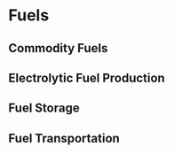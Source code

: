 # Fuels

## Commodity Fuels

## Electrolytic Fuel Production

## Fuel Storage

## Fuel Transportation